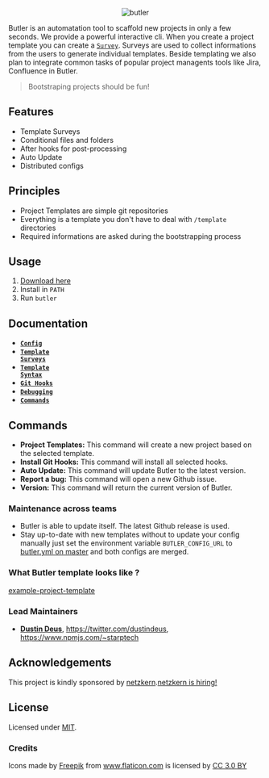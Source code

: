 <p align="center">
<img src="https://raw.githubusercontent.com/netzkern/butler/master/logo.png" alt="butler" style="max-width:100%;">
</p>

Butler is an automatation tool to scaffold new projects in only a few seconds. We provide a powerful interactive cli.
When you create a project template you can create a [`Survey`](/docs/templateSurveys.md). Surveys are used to collect informations from the users to generate individual templates. Beside templating we also plan to integrate common tasks of popular project managents tools like Jira, Confluence in Butler.

> Bootstraping projects should be fun!

## Features
- Template Surveys
- Conditional files and folders
- After hooks for post-processing
- Auto Update
- Distributed configs

## Principles
- Project Templates are simple git repositories
- Everything is a template you don't have to deal with `/template` directories
- Required informations are asked during the bootstrapping process

## Usage

1. [Download here](https://github.com/netzkern/butler/releases)
2. Install in `PATH`
3. Run `butler`

## Documentation

* <a href="/docs/config.md"><code><b>Config</b></code></a>
* <a href="/docs/templateSurveys.md"><code><b>Template Surveys</b></code></a>
* <a href="/docs/templateSyntax.md"><code><b>Template Syntax</b></code></a>
* <a href="/docs/gitHooks.md"><code><b>Git Hooks</b></code></a>
* <a href="/docs/debugging.md"><code><b>Debugging</b></code></a>
* <a href="#commands"><code><b>Commands</b></code></a>

## Commands

- **Project Templates:** This command will create a new project based on the selected template.
- **Install Git Hooks:** This command will install all selected hooks.
- **Auto Update:** This command will update Butler to the latest version.
- **Report a bug:** This command will open a new Github issue.
- **Version:** This command will return the current version of Butler.

### Maintenance across teams

- Butler is able to update itself. The latest Github release is used.
- Stay up-to-date with new templates without to update your config manually just set the environment variable `BUTLER_CONFIG_URL` to [butler.yml on master](https://raw.githubusercontent.com/netzkern/butler/master/butler.yml) and both configs are merged.

### What Butler template looks like ?

[example-project-template](https://github.com/netzkern/example-project-template)

### Lead Maintainers

* [__Dustin Deus__](https://github.com/StarpTech), <https://twitter.com/dustindeus>, <https://www.npmjs.com/~starptech>

## Acknowledgements

This project is kindly sponsored by [netzkern](http://netzkern.de).[netzkern is hiring!](http://karriere.netzkern.de/)

## License

Licensed under [MIT](./LICENSE).

### Credits

<div>Icons made by <a href="http://www.freepik.com" title="Freepik">Freepik</a> from <a href="https://www.flaticon.com/" title="Flaticon">www.flaticon.com</a> is licensed by <a href="http://creativecommons.org/licenses/by/3.0/" title="Creative Commons BY 3.0" target="_blank">CC 3.0 BY</a></div>
